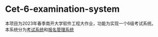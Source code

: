 # Cet-6-examination-system

本项目为2023年春季南开大学软件工程大作业，功能为实现一个6级考试系统。本系统分为[考试系统](https://github.com/Bingopupupu/Cet-6-examination-system/tree/main/OnlineExamSystem)和[报名管理系统](https://github.com/Bingopupupu/Cet-6-examination-system/tree/main/RegistrationSystem)
